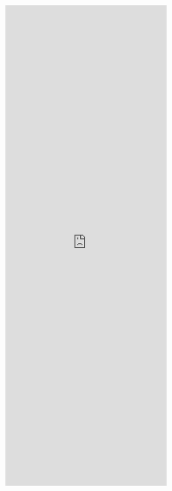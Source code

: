 <iframe 
    title='Toggle Examples'
    src='https://fabricweb.z5.web.core.windows.net/pr-deploy-site/refs/pull/9333/merge/fabric-website-resources/dist/index.html#/examples/toggle?docsExample=true'
    frameborder='no'
    height='1500'
    style='width: 100%;'
>